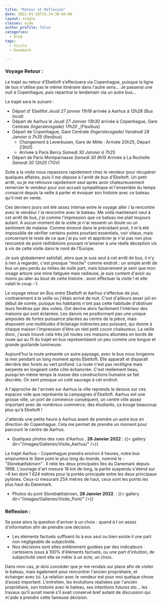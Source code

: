 ```yaml
---
title: "Retour et Réflexion"
date: 2022-01-28T15:34:30-04:00
layout: single
classes: wide
author_profile: false
categories:
  - blog
tags:
  - Visite
  - Danemark

---
```



### Voyage Retour :

Le trajet au retour d'Ebeltoft s’effectuera via Copenhague, puisque la ligne de bus n'utilise pas le même itinéraire dans l'autre sens... Je passerai une nuit à Copenhague, puis repartirai le lendemain via un autre bus...

Le trajet sera le suivant :
 * Départ d' Ebeltfot _Jeudi 27 janvier 11h19_ arrivée à Aarhus à _12h28_ _(Bus local)_
 * Départ de Aarhus le _Jeudi 27 Janvier 13h30_ arrivée à Copenhague, Gare Centrale _(Ingerslevsgade)_ _17h20_ _(Flexibus)
 * Départ de Copenhague, Gare Centrale _(Ingerslevsgade)_ _Vendredi 28 Janvier à 7h35_ (flexibus)
      * Changement à Leverkusen, Gare de Mitte : Arrivée 20h25, Départ 23h05
      * Arrivée à Paris Bercy _Samedi 30 Janvier à 7h25_
 * Départ de Paris Montparnasse _Samedi 30 9h15_ Arrivée à La Rochelle _Samedi 30 12h25_ (TGV)

Suite à la visite nous repassons rapidement chez le vendeur pour récupérer quelques affaires, puis il me dépose à l'arrêt de bus d'Ebeltoft. Un petit arrêt, ou je me retrouve rapidement seul après avoir chaleureusement remercier le vendeur pour son accueil sympathique et l'ensemble du temps consacré depuis la veille à parler et évoquer son histoire avec ce bateau qu'il met en vente.

Ces derniers jours ont été assez intense entre le voyage aller / la rencontre avec le vendeur / la rencontre avec le bateau. Me voilà maintenant seul à cet arrêt de bus, j'ai comme l'impression que ce bateau me plait toujours autant. A aucun moment de la visite je n'ai ressenti un doute ou un sentiment de malaise. Comme énoncé dans le précédant post, il m'à été impossible de vérifier certains points pourtant essentiels, voir vitaux, mais concernant le reste de ce que j'ai pu voir et apprécier je n'ai pas non plus rencontré de point rédhibitoire pouvant m'amener à une réelle déception vis à vis de cette visite dans le nord de l'Europe.

Je suis globalement satisfait, alors que je suis seul à cet arrêt de bus, il n'y à rien à regarder, c'est presque "moche" comme endroit : un simple arrêt de bus un peu perdu au milieu de nulle part, mais bizarrement je sent que mon visage arbore une mine fatiguée mais radieuse, je suis content d'avoir au moins pu aller au bout de cette histoire : avoir effectuer la visite ! et elle valait le coup  :-).

Le voyage retour en Bus entre Ebeltoft et Aarhus s'effectue de jour, contrairement à la veille ou j'étais arrivé de nuit. C'est d'ailleurs asser joli en début de soirée, puisque les habitants n'ont pas cette habitude d'obstruer leurs fenêtres par des volets. Ont devine alors facilement l'intérieur des maisons qui sont éclairées. Les danois ne positionnant pas une unique ampoules de fortes puissance placées au centre de la pièce, mais disposent une multitudes d'éclairage indirectes peu puissant, qui donne à chaque maison l'impression d'être un réel petit cocon chaleureux. La veille donc, j'avais trouvé cela très joli toutes ces maisons allumées en bords de route qui au fil du trajet en bus représentaient un peu comme une longue et grande guirlande lumineuse.

Aujourd'hui la route présente un autre paysage, avec le bus nous longeons la mer pendant un long moment après Ebeltoft. Elle apparaît et disparaît derrière des forets au vert profond. La route n'est pas rectiligne mais serpente en longeant cette côte échancrée. C'est réellement beau, puisqu'en même temps la masse des constructions humaine se fait discrète. On sent presque un coté sauvage à cet endroit.

A l'approche de l'arrivée sur Aarhus la ville reprends le dessus sur ces espaces vide que représente la campagnes d'Ebeltoft. Aarhus est une grosse ville, un port de commerce conséquent, un centre ville assez important avec de nombreux commerce, des étudiants, ça bouge beaucoup plus qu'à Ebeltoft !

J'attends une petite heure à Aarhus avant de prendre un autre bus en direction de Copenhague. Cela me permet de prendre un moment pour parcourir le centre de Aarhus.

 * Quelques photos des rues d'Aarhus , **28 Janvier 2022** :
 {{< gallery dir="/images/Galleries/Visite_Aarhus/" />}}

Le trajet Aarhus - Copenhague prendra environ 4 heures, notre bus empruntera le 3iem pont le plus long du monde, nommé le : _"Storebæltsbroen"_ . Il relie les deux principales îles du Danemark depuis 1998. L'ouvrage d'art mesure 18 km de long, la partie suspendu s'étend sur ~6 km dont 1 624 mètres pour la portée principale entre les deux principaux pylônes. Ceux-ci mesurant 254 mètres de haut, ceux sont les points les plus haut du Danemark. 

 * Photos du pont Storebæltsbroen, **28 Janvier 2022**. :
{{< gallery dir="/images/Galleries/Visite_Pont/" />}}




### Réflexion :

Se pose alors la question d'arriver à un choix : quand à t on assez d'information afin de prendre une décision. 
 * Les éléments factuels suffisent ils à eux seul ou bien existe il une part non négligeable de subjectivité. 
 * Nos décisions sont elles entièrement guidées par des indicateurs cartésiens issus à 100% d'éléments factuels, ou une part d'intuition, de subjectivité vient elle se mêler à un acte, un choix.

Dans mon cas, je dois concéder que je me rendais sur place afin de visiter le bateau, mais également pour rencontrer l'ancien propriétaire, et échanger avec lui. La relation avec le vendeur est pour moi quelque chose d’assez important. L'entretien, les évolutions réalisées par l'ancien propriétaire, son histoire avec le bateau, ses intentions futures etc... les travaux qu'il aurait mené s'il avait conservé bref autant de discussion qui m'aide à prendre cette fameuse décision. 


